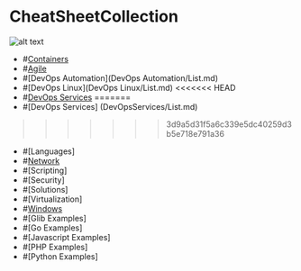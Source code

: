 # CheatSheetCollection

![alt text](https://us.123rf.com/450wm/outchill/outchill1711/outchill171116976/90318817-cheat-sheet-text-written-on-black-simple-circle-rubber-vintage-stamp-.jpg?ver=6)

- #[Containers](Containers/List.md)
- #[Agile](Agile/List.md)
- #[DevOps Automation](DevOps Automation/List.md)
- #[DevOps Linux](DevOps Linux/List.md)
<<<<<<< HEAD
- #[DevOps Services](DevOpsServices/List.md)
=======
- #[DevOps Services] (DevOpsServices/List.md)
>>>>>>> 3d9a5d31f5a6c339e5dc40259d3b5e718e791a36
- #[Languages]
- #[Network](Network/List.md)
- #[Scripting]
- #[Security]
- #[Solutions]
- #[Virtualization]
- #[Windows](Windows/List.md)
- #[Glib Examples]
- #[Go Examples]
- #[Javascript Examples]
- #[PHP Examples]
- #[Python Examples]